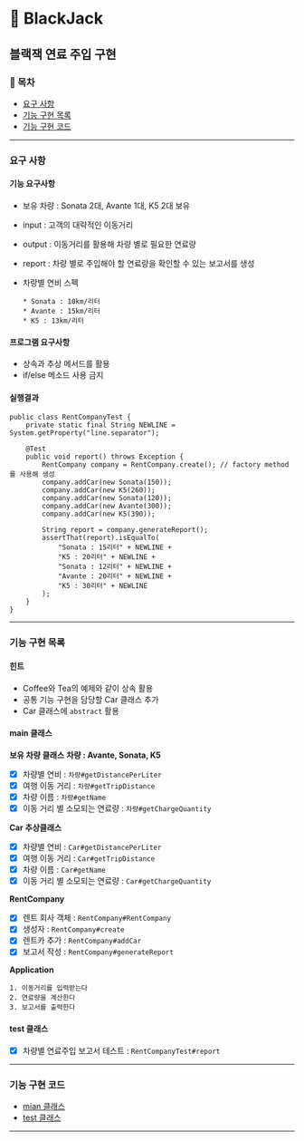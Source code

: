 🎰 BlackJack
========================
블랙잭 연료 주입 구현
--------------------------

### 📌 목차
- [요구 사항](#요구-사항)
- [기능 구현 목록](#기능-구현-목록)
- [기능 구현 코드](#기능-구현-코드)

---

### 요구 사항 
#### 기능 요구사항 
- 보유 차량 : Sonata 2대, Avante 1대, K5 2대 보유 
- input : 고객의 대략적인 이동거리 
- output : 이동거리를 활용해 차량 별로 필요한 연료량 
- report : 차량 별로 주입해야 할 연료량을 확인할 수 있는 보고서를 생성



- 차랑별 연비 스펙
    ```text
    * Sonata : 10km/리터
    * Avante : 15km/리터
    * K5 : 13km/리터
    ```

#### 프로그램 요구사항
- 상속과 추상 메서드를 활용
- if/else 메소드 사용 금지

#### 실행결과
```text
public class RentCompanyTest {
    private static final String NEWLINE = System.getProperty("line.separator");

    @Test
    public void report() throws Exception {
        RentCompany company = RentCompany.create(); // factory method를 사용해 생성
        company.addCar(new Sonata(150));
        company.addCar(new K5(260));
        company.addCar(new Sonata(120));
        company.addCar(new Avante(300));
        company.addCar(new K5(390));

        String report = company.generateReport();
        assertThat(report).isEqualTo(
            "Sonata : 15리터" + NEWLINE +
            "K5 : 20리터" + NEWLINE +
            "Sonata : 12리터" + NEWLINE +
            "Avante : 20리터" + NEWLINE +
            "K5 : 30리터" + NEWLINE
        );
    }
}
```

---

### 기능 구현 목록
#### 힌트
- Coffee와 Tea의 예제와 같이 상속 활용
- 공통 기능 구현을 담당할 Car 클래스 추가 
- Car 클래스에 `abstract` 활용
#### main 클래스

**보유 차량 클래스**
**차량 : Avante, Sonata, K5**
- [x] 차량별 연비  : `차량#getDistancePerLiter`
- [x] 여행 이동 거리 : `차량#getTripDistance`
- [x] 차량 이름 : `차량#getName`
- [x] 이동 거리 별 소모되는 연료량 : `차량#getChargeQuantity`

**Car 추상클래스**
- [x] 차량별 연비  : `Car#getDistancePerLiter`
- [x] 여행 이동 거리 : `Car#getTripDistance`
- [x] 차량 이름 : `Car#getName`
- [x] 이동 거리 별 소모되는 연료량 : `Car#getChargeQuantity`

**RentCompany**
- [x] 렌트 회사 객체 : `RentCompany#RentCompany`
- [x] 생성자 : `RentCompany#create`
- [x] 렌트카 추가 : `RentCompany#addCar`
- [x] 보고서 작성 : `RentCompany#generateReport`

**Application**
```text
1. 이동거리를 입력받는다
2. 연료량을 계산한다
3. 보고서를 출력한다
```

#### test 클래스
- [x] 차량별 연료주입 보고서 테스트  : `RentCompanyTest#report`


---

### 기능 구현 코드
- [mian 클래스][M]
- [test 클래스][T]

---

[M]: https://github.com/Data-ssung/java-blackjack/tree/step1/src/main/java/blackjack
[T]: https://github.com/Data-ssung/java-blackjack/tree/step1/src/test/java/blackjack